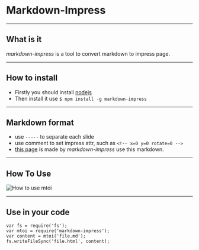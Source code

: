 <!-- x=1500 y=500 z=1500 -->
# Markdown-Impress

-----------------------------
<!-- x=500 y=0 scale=0.5 -->
## What is it
*markdown-impress* is a tool to convert markdown to impress page.

-----------------------------
<!-- x=2500 y=0 -->
## How to install
+ Firstly you should install [nodejs](http://nodejs.org)
+ Then install it use `$ npm install -g markdown-impress`

-----------------------------
<!-- x=3000 y=1000 -->
## Markdown format
+ use `-----` to separate each slide
+ use comment to set impress attr, such as `<!-- x=0 y=0 rotate=0 -->`
+ [this page](http://steel1990.github.io/markdown-impress/) is made by *markdown-impress* use this markdown.

-----------------------------
<!-- x=1500 y=1000 rotate=90 -->
## How To Use
![How to use mtoi](./mtoi-help.png)

-------------------------------
<!-- x=0 y=1000 -->
## Use in your code

    var fs = require('fs');
    var mtoi = require('markdown-impress');
    var content = mtoi('file.md');
    fs.writeFileSync('file.html', content);